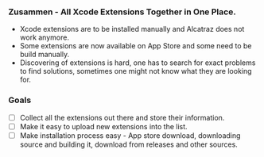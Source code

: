 ### Zusammen - All Xcode Extensions Together in One Place.

- Xcode extensions are to be installed manually and Alcatraz does not work anymore.
- Some extensions are now available on App Store and some need to be build manually.
- Discovering of extensions is hard, one has to search for exact problems to find solutions, sometimes one might not know what they are looking for.

### Goals

- [ ] Collect all the extensions out there and store their information.
- [ ] Make it easy to upload new extensions into the list.
- [ ] Make installation process easy - App store download, downloading source and building it, download from releases and other sources.

